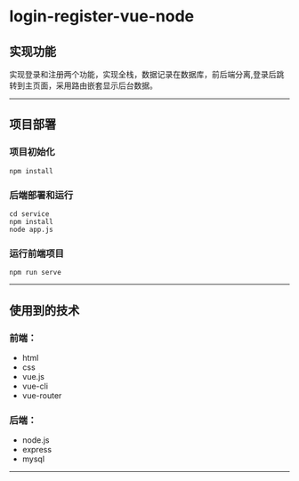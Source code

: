 # login-register-vue-node

## 实现功能

实现登录和注册两个功能，实现全栈，数据记录在数据库，前后端分离,登录后跳转到主页面，采用路由嵌套显示后台数据。

------

## 项目部署

### 项目初始化
```
npm install
```

### 后端部署和运行
```
cd service
npm install
node app.js
```

### 运行前端项目
```
npm run serve
```
-------

## 使用到的技术

### 前端：

- html
- css
- vue.js
- vue-cli
- vue-router

### 后端：

- node.js
- express
- mysql
--------

